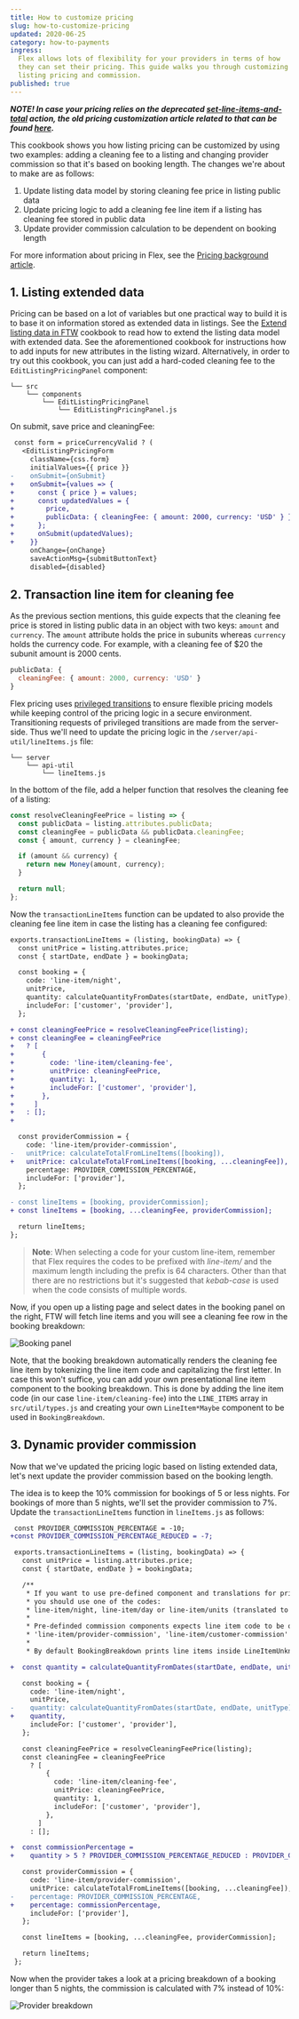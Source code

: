 ```yaml
---
title: How to customize pricing
slug: how-to-customize-pricing
updated: 2020-06-25
category: how-to-payments
ingress:
  Flex allows lots of flexibility for your providers in terms of how
  they can set their pricing. This guide walks you through customizing
  listing pricing and commission.
published: true
---
```


_**NOTE! In case your pricing relies on the deprecated
[set-line-items-and-total](/references/transaction-process-actions/#actionset-line-items-and-total)
action, the old pricing customization article related to that can be
found
[here](https://5ee94c280d38f10008a3bfa1--sharetribe-flex-docs-site.netlify.app/docs/cookbook-payments/customize-pricing).**_

This cookbook shows you how listing pricing can be customized by using
two examples: adding a cleaning fee to a listing and changing provider
commission so that it's based on booking length. The changes we're about
to make are as follows:

1. Update listing data model by storing cleaning fee price in listing
   public data
2. Update pricing logic to add a cleaning fee line item if a listing has
   cleaning fee stored in public data
3. Update provider commission calculation to be dependent on booking
   length

For more information about pricing in Flex, see the
[Pricing background article](/concepts/pricing/).

## 1. Listing extended data

Pricing can be based on a lot of variables but one practical way to
build it is to base it on information stored as extended data in
listings. See the
[Extend listing data in FTW](/how-to/extend-listing-data-in-ftw/)
cookbook to read how to extend the listing data model with extended
data. See the aforementioned cookbook for instructions how to add inputs
for new attributes in the listing wizard. Alternatively, in order to try
out this cookbook, you can just add a hard-coded cleaning fee to the
`EditListingPricingPanel` component:

```shell
└── src
    └── components
        └── EditListingPricingPanel
            └── EditListingPricingPanel.js
```

On submit, save price and cleaningFee:

```diff
 const form = priceCurrencyValid ? (
   <EditListingPricingForm
     className={css.form}
     initialValues={{ price }}
-    onSubmit={onSubmit}
+    onSubmit={values => {
+      const { price } = values;
+      const updatedValues = {
+        price,
+        publicData: { cleaningFee: { amount: 2000, currency: 'USD' } },
+      };
+      onSubmit(updatedValues);
+    }}
     onChange={onChange}
     saveActionMsg={submitButtonText}
     disabled={disabled}
```

## 2. Transaction line item for cleaning fee

As the previous section mentions, this guide expects that the cleaning
fee price is stored in listing public data in an object with two keys:
`amount` and `currency`. The `amount` attribute holds the price in
subunits whereas `currency` holds the currency code. For example, with a
cleaning fee of \$20 the subunit amount is 2000 cents.

```js
publicData: {
  cleaningFee: { amount: 2000, currency: 'USD' }
}
```

Flex pricing uses
[privileged transitions](/concepts/privileged-transitions/) to ensure
flexible pricing models while keeping control of the pricing logic in a
secure environment. Transitioning requests of privileged transitions are
made from the server-side. Thus we'll need to update the pricing logic
in the `/server/api-util/lineItems.js` file:

```shell
└── server
    └── api-util
        └── lineItems.js
```

In the bottom of the file, add a helper function that resolves the
cleaning fee of a listing:

```js
const resolveCleaningFeePrice = listing => {
  const publicData = listing.attributes.publicData;
  const cleaningFee = publicData && publicData.cleaningFee;
  const { amount, currency } = cleaningFee;

  if (amount && currency) {
    return new Money(amount, currency);
  }

  return null;
};
```

Now the `transactionLineItems` function can be updated to also provide
the cleaning fee line item in case the listing has a cleaning fee
configured:

```diff
exports.transactionLineItems = (listing, bookingData) => {
  const unitPrice = listing.attributes.price;
  const { startDate, endDate } = bookingData;

  const booking = {
    code: 'line-item/night',
    unitPrice,
    quantity: calculateQuantityFromDates(startDate, endDate, unitType),
    includeFor: ['customer', 'provider'],
  };

+ const cleaningFeePrice = resolveCleaningFeePrice(listing);
+ const cleaningFee = cleaningFeePrice
+   ? [
+       {
+         code: 'line-item/cleaning-fee',
+         unitPrice: cleaningFeePrice,
+         quantity: 1,
+         includeFor: ['customer', 'provider'],
+       },
+     ]
+   : [];
+

  const providerCommission = {
    code: 'line-item/provider-commission',
-   unitPrice: calculateTotalFromLineItems([booking]),
+   unitPrice: calculateTotalFromLineItems([booking, ...cleaningFee]),
    percentage: PROVIDER_COMMISSION_PERCENTAGE,
    includeFor: ['provider'],
  };

- const lineItems = [booking, providerCommission];
+ const lineItems = [booking, ...cleaningFee, providerCommission];

  return lineItems;
};
```

> **Note**: When selecting a code for your custom line-item, remember
> that Flex requires the codes to be prefixed with _line-item/_ and the
> maximum length including the prefix is 64 characters. Other than that
> there are no restrictions but it's suggested that _kebab-case_ is used
> when the code consists of multiple words.

Now, if you open up a listing page and select dates in the booking panel
on the right, FTW will fetch line items and you will see a cleaning fee
row in the booking breakdown:

![Booking panel](booking-panel.png)

Note, that the booking breakdown automatically renders the cleaning fee
line item by tokenizing the line item code and capitalizing the first
letter. In case this won't suffice, you can add your own presentational
line item component to the booking breakdown. This is done by adding the
line item code (in our case `line-item/cleaning-fee`) into the
`LINE_ITEMS` array in `src/util/types.js` and creating your own
`LineItem*Maybe` component to be used in `BookingBreakdown`.

## 3. Dynamic provider commission

Now that we've updated the pricing logic based on listing extended data,
let's next update the provider commission based on the booking length.

The idea is to keep the 10% commission for bookings of 5 or less nights.
For bookings of more than 5 nights, we'll set the provider commission to
7%. Update the `transactionLineItems` function in `lineItems.js` as
follows:

```diff
 const PROVIDER_COMMISSION_PERCENTAGE = -10;
+const PROVIDER_COMMISSION_PERCENTAGE_REDUCED = -7;
```

```diff
 exports.transactionLineItems = (listing, bookingData) => {
   const unitPrice = listing.attributes.price;
   const { startDate, endDate } = bookingData;

   /**
    * If you want to use pre-defined component and translations for printing the lineItems base price for booking,
    * you should use one of the codes:
    * line-item/night, line-item/day or line-item/units (translated to persons).
    *
    * Pre-definded commission components expects line item code to be one of the following:
    * 'line-item/provider-commission', 'line-item/customer-commission'
    *
    * By default BookingBreakdown prints line items inside LineItemUnknownItemsMaybe if the lineItem code is not recognized. */

+  const quantity = calculateQuantityFromDates(startDate, endDate, unitType);

   const booking = {
     code: 'line-item/night',
     unitPrice,
-    quantity: calculateQuantityFromDates(startDate, endDate, unitType),
+    quantity,
     includeFor: ['customer', 'provider'],
   };

   const cleaningFeePrice = resolveCleaningFeePrice(listing);
   const cleaningFee = cleaningFeePrice
     ? [
         {
           code: 'line-item/cleaning-fee',
           unitPrice: cleaningFeePrice,
           quantity: 1,
           includeFor: ['customer', 'provider'],
         },
       ]
     : [];

+  const commissionPercentage =
+    quantity > 5 ? PROVIDER_COMMISSION_PERCENTAGE_REDUCED : PROVIDER_COMMISSION_PERCENTAGE;

   const providerCommission = {
     code: 'line-item/provider-commission',
     unitPrice: calculateTotalFromLineItems([booking, ...cleaningFee]),
-    percentage: PROVIDER_COMMISSION_PERCENTAGE,
+    percentage: commissionPercentage,
     includeFor: ['provider'],
   };

   const lineItems = [booking, ...cleaningFee, providerCommission];

   return lineItems;
 };
```

Now when the provider takes a look at a pricing breakdown of a booking
longer than 5 nights, the commission is calculated with 7% instead of
10%:

![Provider breakdown](provider-breakdown.png)

